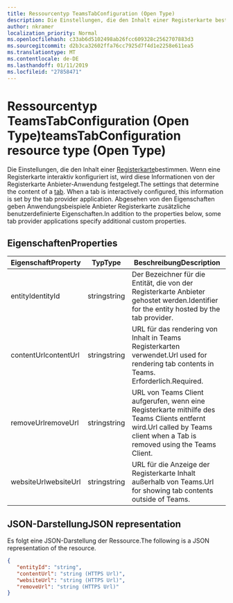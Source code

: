```yaml
---
title: Ressourcentyp TeamsTabConfiguration (Open Type)
description: Die Einstellungen, die den Inhalt einer Registerkarte bestimmen.
author: nkramer
localization_priority: Normal
ms.openlocfilehash: c33ab6d5102498ab26fcc609328c2562707883d3
ms.sourcegitcommit: d2b3ca32602ffa76cc7925d7f4d1e2258e611ea5
ms.translationtype: MT
ms.contentlocale: de-DE
ms.lasthandoff: 01/11/2019
ms.locfileid: "27858471"
---
```

# <a name="teamstabconfiguration-resource-type-open-type"></a><span data-ttu-id="c281c-103">Ressourcentyp TeamsTabConfiguration (Open Type)</span><span class="sxs-lookup"><span data-stu-id="c281c-103">teamsTabConfiguration resource type (Open Type)</span></span>



<span data-ttu-id="c281c-104">Die Einstellungen, die den Inhalt einer [Registerkarte](teamstab.md)bestimmen. Wenn eine Registerkarte interaktiv konfiguriert ist, wird diese Informationen von der Registerkarte Anbieter-Anwendung festgelegt.</span><span class="sxs-lookup"><span data-stu-id="c281c-104">The settings that determine the content of a [tab](teamstab.md). When a tab is interactively configured, this information is set by the tab provider application.</span></span>
<span data-ttu-id="c281c-105">Abgesehen von den Eigenschaften geben Anwendungsbeispiele Anbieter Registerkarte zusätzliche benutzerdefinierte Eigenschaften.</span><span class="sxs-lookup"><span data-stu-id="c281c-105">In addition to the properties below, some tab provider applications specify additional custom properties.</span></span>

## <a name="properties"></a><span data-ttu-id="c281c-106">Eigenschaften</span><span class="sxs-lookup"><span data-stu-id="c281c-106">Properties</span></span>

|<span data-ttu-id="c281c-107">Eigenschaft</span><span class="sxs-lookup"><span data-stu-id="c281c-107">Property</span></span>|<span data-ttu-id="c281c-108">Typ</span><span class="sxs-lookup"><span data-stu-id="c281c-108">Type</span></span>|<span data-ttu-id="c281c-109">Beschreibung</span><span class="sxs-lookup"><span data-stu-id="c281c-109">Description</span></span>|
|-|-|-|
|  <span data-ttu-id="c281c-110">entityId</span><span class="sxs-lookup"><span data-stu-id="c281c-110">entityId</span></span>   |   <span data-ttu-id="c281c-111">string</span><span class="sxs-lookup"><span data-stu-id="c281c-111">string</span></span> |  <span data-ttu-id="c281c-112">Der Bezeichner für die Entität, die von der Registerkarte Anbieter gehostet werden.</span><span class="sxs-lookup"><span data-stu-id="c281c-112">Identifier for the entity hosted by the tab provider.</span></span>     |
|  <span data-ttu-id="c281c-113">contentUrl</span><span class="sxs-lookup"><span data-stu-id="c281c-113">contentUrl</span></span> |   <span data-ttu-id="c281c-114">string</span><span class="sxs-lookup"><span data-stu-id="c281c-114">string</span></span> |  <span data-ttu-id="c281c-115">URL für das rendering von Inhalt in Teams Registerkarten verwendet.</span><span class="sxs-lookup"><span data-stu-id="c281c-115">Url used for rendering tab contents in Teams.</span></span> <span data-ttu-id="c281c-116">Erforderlich.</span><span class="sxs-lookup"><span data-stu-id="c281c-116">Required.</span></span>    |
|  <span data-ttu-id="c281c-117">removeUrl</span><span class="sxs-lookup"><span data-stu-id="c281c-117">removeUrl</span></span>  |   <span data-ttu-id="c281c-118">string</span><span class="sxs-lookup"><span data-stu-id="c281c-118">string</span></span> |  <span data-ttu-id="c281c-119">URL von Teams Client aufgerufen, wenn eine Registerkarte mithilfe des Teams Clients entfernt wird.</span><span class="sxs-lookup"><span data-stu-id="c281c-119">Url called by Teams client when a Tab is removed using the Teams Client.</span></span>     |
|  <span data-ttu-id="c281c-120">websiteUrl</span><span class="sxs-lookup"><span data-stu-id="c281c-120">websiteUrl</span></span> |   <span data-ttu-id="c281c-121">string</span><span class="sxs-lookup"><span data-stu-id="c281c-121">string</span></span> |  <span data-ttu-id="c281c-122">URL für die Anzeige der Registerkarte Inhalt außerhalb von Teams.</span><span class="sxs-lookup"><span data-stu-id="c281c-122">Url for showing tab contents outside of Teams.</span></span>     |

## <a name="json-representation"></a><span data-ttu-id="c281c-123">JSON-Darstellung</span><span class="sxs-lookup"><span data-stu-id="c281c-123">JSON representation</span></span>

<span data-ttu-id="c281c-124">Es folgt eine JSON-Darstellung der Ressource.</span><span class="sxs-lookup"><span data-stu-id="c281c-124">The following is a JSON representation of the resource.</span></span>
<!-- {
  "blockType": "resource",
  "@odata.type": "microsoft.graph.teamsTabConfiguration"
}-->

```json
{
   "entityId": "string",
   "contentUrl": "string (HTTPS Url)",
   "websiteUrl": "string (HTTPS Url)",
   "removeUrl": "string (HTTPS Url)"  
}

```
<!-- uuid: 8fcb5dbc-d5aa-4681-8e31-b001d5168d79
2015-10-25 14:57:30 UTC -->
<!-- {
  "type": "#page.annotation",
  "description": "teamsTabConfiguration complex type (Open Type)",
  "keywords": "",
  "section": "documentation",
  "tocPath": ""
}-->
